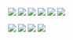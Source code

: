 

![](https://camo.githubusercontent.com/42bc6792068b3b456e6ea44d92e66b9acb933c17d316264846684f7cf416a003/68747470733a2f2f626c696e6b6965732e636166652f622f626c696e6b696573436166652d79762e676966)
  ![](https://gifcity.carrd.co/assets/images/gallery202/68fdc418.gif?v=26dffab5)
![](https://gifcity.carrd.co/assets/images/gallery21/826b9610.gif?v=26dffab5)
![](https://gifcity.carrd.co/assets/images/gallery21/9b0e2200.gif?v=26dffab5)
![](https://gifcity.carrd.co/assets/images/gallery21/76debccd.gif?v=26dffab5)
![](https://gifcity.carrd.co/assets/images/gallery21/5b98ac78.gif?v=26dffab5)

![](https://gifcity.carrd.co/assets/images/gallery21/589bb203.gif?v=26dffab5)
![](https://gifcity.carrd.co/assets/images/gallery21/95ec21ad.gif?v=26dffab5)
![](https://gifcity.carrd.co/assets/images/gallery21/8a260e63.gif?v=26dffab5)
![](https://gifcity.carrd.co/assets/images/gallery21/2edf8f81.gif?v=26dffab5)
